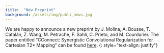 ```yaml
---
title:  "New Preprint"
background: /assets/img/publi_news.jpg
---
```

We are happy to announce a new preprint by J. Molina, A. Bousse, T. Catalán, Z. Wang, M. Petrache, F. Sahli, C. Prieto, and M. Courdurier. The paper entitled “CConnect: Synergistic Convolutional Regularization for Cartesian T2* Mapping” can be found [here](https://arxiv.org/abs/2404.18182).
{: style="text-align: justify"}
